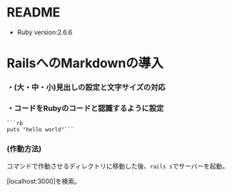 # README
* Ruby version:2.6.6  
# RailsへのMarkdownの導入
### ・(大・中・小)見出しの設定と文字サイズの対応

### ・コードをRubyのコードと認識するように設定
```
```rb
puts "hello world"```

```

### (作動方法)  
コマンドで作動させるディレクトリに移動した後、```rails s```でサーバーを起動。　　

[localhost:3000]を検索。

